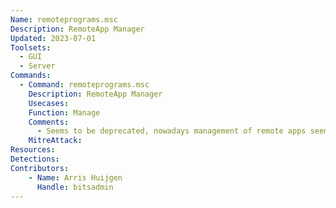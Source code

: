 ```yaml
---
Name: remoteprograms.msc
Description: RemoteApp Manager
Updated: 2023-07-01
Toolsets:
  - GUI
  - Server
Commands:
  - Command: remoteprograms.msc
    Description: RemoteApp Manager
    Usecases:
    Function: Manage
    Comments:
      - Seems to be deprecated, nowadays management of remote apps seems to be done through [ServerManager.exe](../../Binaries/ServerManager)
    MitreAttack:
Resources:
Detections:
Contributors:
    - Name: Arris Huijgen
      Handle: bitsadmin
---
```

